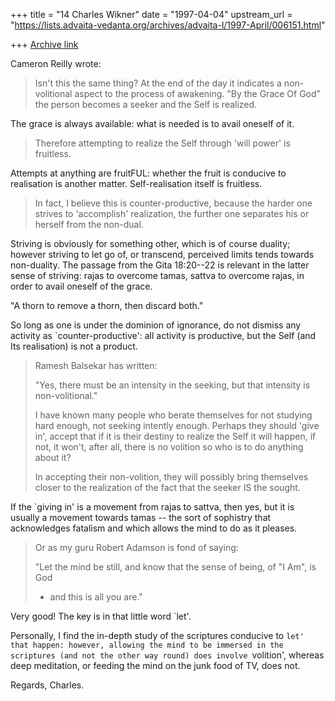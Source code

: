+++
title = "14 Charles Wikner"
date = "1997-04-04"
upstream_url = "https://lists.advaita-vedanta.org/archives/advaita-l/1997-April/006151.html"

+++
[Archive link](https://lists.advaita-vedanta.org/archives/advaita-l/1997-April/006151.html)

Cameron Reilly <cjreilly at OZEMAIL.COM.AU> wrote:

> Isn't this the same thing? At the end of the day it indicates a
> non-volitional aspect to the process of awakening. "By the Grace Of God"
> the person becomes a seeker and the Self is realized.

The grace is always available: what is needed is to avail oneself of it.

> Therefore attempting
> to realize the Self through 'will power' is fruitless.

Attempts at anything are fruitFUL: whether the fruit is conducive to
realisation is another matter.  Self-realisation itself is fruitless.

> In fact, I believe
> this is counter-productive, because the harder one strives to 'accomplish'
> realization, the further one separates his or herself from the non-dual.

Striving is obviously for something other, which is of course duality;
however striving to let go of, or transcend, perceived limits tends
towards non-duality.  The passage from the Gita 18:20--22 is relevant
in the latter sense of striving: rajas to overcome tamas, sattva to
overcome rajas, in order to avail oneself of the grace.

"A thorn to remove a thorn, then discard both."

So long as one is under the dominion of ignorance, do not dismiss any
activity as `counter-productive': all activity is productive, but the
Self (and Its realisation) is not a product.

> Ramesh Balsekar has written:
>
> "Yes, there must be an intensity in the seeking, but that intensity is
> non-volitional."
>
> I have known many people who berate themselves for not studying hard
> enough, not seeking intently enough. Perhaps they should 'give in', accept
> that if it is their destiny to realize the Self it will happen, if not, it
> won't, after all, there is no volition so who is to do anything about it?
>
> In accepting their non-volition, they will possibly bring themselves closer
> to the realization of the fact that the seeker IS the sought.

If the `giving in' is a movement from rajas to sattva, then yes, but
it is usually a movement towards tamas -- the sort of sophistry that
acknowledges fatalism and which allows the mind to do as it pleases.

> Or as my guru Robert Adamson is fond of saying:
>
> "Let the mind be still, and know that the sense of being, of "I Am", is God
> - and this is all you are."

Very good!  The key is in that little word `let'.

Personally, I find the in-depth study of the scriptures conducive to
`let' that happen: however, allowing the mind to be immersed in the
scriptures (and not the other way round) does involve `volition',
whereas deep meditation, or feeding the mind on the junk food of TV,
does not.

Regards, Charles.

